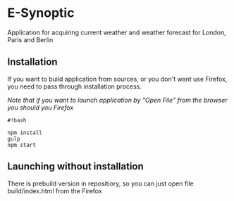 # E-Synoptic #

Application for acquiring current weather and weather forecast for London, Paris and Berlin 

## Installation ##

If you want to build application from sources, or you don't want use Firefox, you need to pass through installation process.

*Note that if you want to launch application by "Open File" from the browser you should you Firefox*

```
#!bash

npm install
gulp
npm start
```

## Launching without installation ##
There is prebuild version in repositiory, so you can just open file build/index.html from the Firefox 